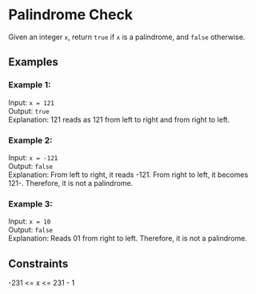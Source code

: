 # Palindrome Check

Given an integer `x`, return `true` if `x` is a palindrome, and `false` otherwise.

## Examples

### Example 1:

Input: `x = 121`\
Output: `true`\
Explanation: 121 reads as 121 from left to right and from right to left.

### Example 2:

Input: `x = -121`\
Output: `false`\
Explanation: From left to right, it reads -121. From right to left, it becomes 121-. Therefore, it is not a palindrome.

### Example 3:

Input: `x = 10`\
Output: `false`\
Explanation: Reads 01 from right to left. Therefore, it is not a palindrome.

## Constraints

-231 <= x <= 231 - 1
